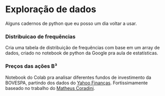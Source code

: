 # Exploração de dados

Alguns cadernos de python que eu posso um dia voltar a usar.

### Distribuicao de frequências
Cria uma tabela de distribuição de frequências com base em um array de dados, criado no notebook de python da Google pra aula de estatísticas.

### Preços das ações B³
Notebook do Colab pra analisar diferentes fundos de investimento da BOVESPA, partindo dos dados do [Yahoo Finanças](https://finance.yahoo.com). Fortissimamente baseado no trabalho do [Matheus Coradini](https://medium.com/geleia/an%C3%A1lise-de-a%C3%A7%C3%B5es-com-python-7f6624939fb).